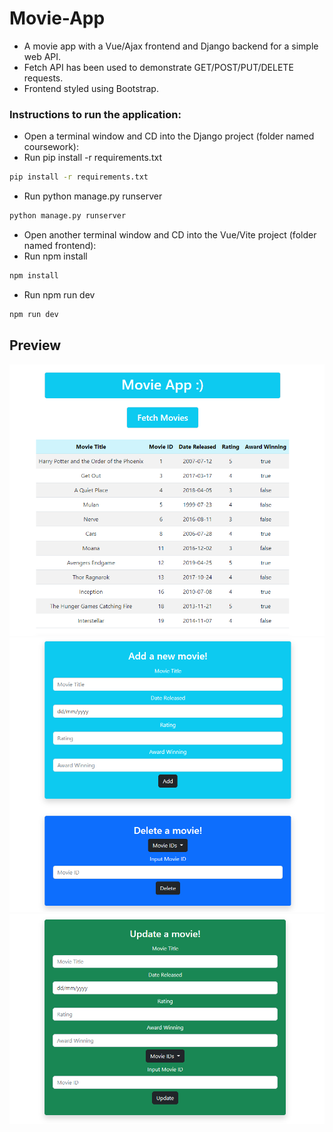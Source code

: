 # Movie-App

- A movie app with a Vue/Ajax frontend and Django backend for a simple web API.
- Fetch API has been used to demonstrate GET/POST/PUT/DELETE requests.
- Frontend styled using Bootstrap.

### Instructions to run the application:
 - Open a terminal window and CD into the Django project (folder named coursework):
 - Run pip install -r requirements.txt
 ```sh
 pip install -r requirements.txt
 ```
 - Run python manage.py runserver
 ```sh
 python manage.py runserver
 ```
 - Open another terminal window and CD into the Vue/Vite project (folder named frontend):
 - Run npm install
 ```sh
 npm install
 ```
 - Run npm run dev
 ```sh
 npm run dev
 ```
 
 ## Preview
 ![Alt Text](https://github.com/sadia-tzm/movie-app/blob/main/images/1.png)
 <br>
 ![Alt Text](https://github.com/sadia-tzm/movie-app/blob/main/images/2.png)
 <br>
 ![Alt Text](https://github.com/sadia-tzm/movie-app/blob/main/images/3.png)

